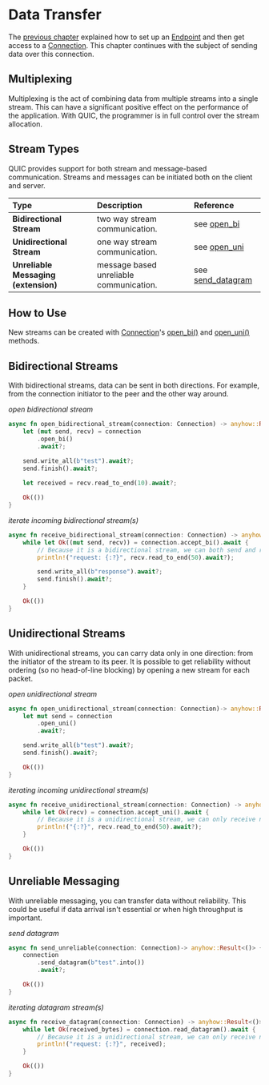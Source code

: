 # Data Transfer

The [previous chapter](set-up-connection.md) explained how to set up an [Endpoint][Endpoint]
and then get access to a [Connection][Connection].
This chapter continues with the subject of sending data over this connection.

## Multiplexing

Multiplexing is the act of combining data from multiple streams into a single stream. 
This can have a significant positive effect on the performance of the application. 
With QUIC, the programmer is in full control over the stream allocation.  
  
## Stream Types

QUIC provides support for both stream and message-based communication.
Streams and messages can be initiated both on the client and server.

| Type | Description | Reference |
| :----- | :----- | :----- |
| **Bidirectional Stream** | two way stream communication. | see [open_bi][open_bi] |
| **Unidirectional Stream** | one way stream communication. | see [open_uni][open_uni] |
| **Unreliable Messaging (extension)** | message based unreliable communication. | see [send_datagram][send_datagram] |

## How to Use

New streams can be created with [Connection][Connection]'s [open_bi()][open_bi] and
[open_uni()][open_uni] methods.

## Bidirectional Streams

With bidirectional streams, data can be sent in both directions. 
For example, from the connection initiator to the peer and the other way around.
 
*open bidirectional stream*

```rust
async fn open_bidirectional_stream(connection: Connection) -> anyhow::Result<()> {
    let (mut send, recv) = connection
        .open_bi()
        .await?;

    send.write_all(b"test").await?;
    send.finish().await?;
    
    let received = recv.read_to_end(10).await?;

    Ok(())
}
```

*iterate incoming bidirectional stream(s)*

```rust
async fn receive_bidirectional_stream(connection: Connection) -> anyhow::Result<()> {
    while let Ok((mut send, recv)) = connection.accept_bi().await {
        // Because it is a bidirectional stream, we can both send and receive.
        println!("request: {:?}", recv.read_to_end(50).await?);

        send.write_all(b"response").await?;
        send.finish().await?;
    }

    Ok(())
}
```

## Unidirectional Streams 

With unidirectional streams, you can carry data only in one direction: from the initiator of the stream to its peer.
It is possible to get reliability without ordering (so no head-of-line blocking) by opening a new stream for each packet.

*open unidirectional stream*

```rust
async fn open_unidirectional_stream(connection: Connection)-> anyhow::Result<()> {
    let mut send = connection
        .open_uni()
        .await?;

    send.write_all(b"test").await?;
    send.finish().await?;

    Ok(())
}
```

*iterating incoming unidirectional stream(s)*

```rust
async fn receive_unidirectional_stream(connection: Connection) -> anyhow::Result<()> {
    while let Ok(recv) = connection.accept_uni().await {
        // Because it is a unidirectional stream, we can only receive not send back.
        println!("{:?}", recv.read_to_end(50).await?);
    }

    Ok(())
}
```

## Unreliable Messaging

With unreliable messaging, you can transfer data without reliability. 
This could be useful if data arrival isn't essential or when high throughput is important.

*send datagram*

```rust
async fn send_unreliable(connection: Connection)-> anyhow::Result<()> {
    connection
        .send_datagram(b"test".into())
        .await?;

    Ok(())
}
```

*iterating datagram stream(s)*

```rust
async fn receive_datagram(connection: Connection) -> anyhow::Result<()> {
    while let Ok(received_bytes) = connection.read_datagram().await {
        // Because it is a unidirectional stream, we can only receive not send back.
        println!("request: {:?}", received);
    }

    Ok(())
}
```

[Endpoint]: https://docs.rs/quinn/latest/quinn/struct.Endpoint.html
[Connection]: https://docs.rs/quinn/latest/quinn/struct.Connection.html
[open_bi]: https://docs.rs/quinn/latest/quinn/struct.Connection.html#method.open_bi
[open_uni]: https://docs.rs/quinn/latest/quinn/struct.Connection.html#method.open_uni
[send_datagram]: https://docs.rs/quinn/latest/quinn/struct.Connection.html#method.send_datagram
